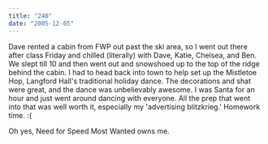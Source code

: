 ```yaml
---
title: "240"
date: "2005-12-05"
---
```


Dave rented a cabin from FWP out past the ski area, so I went out there after class Friday and chilled (literally) with Dave, Katie, Chelsea, and Ben. We slept till 10 and then went out and snowshoed up to the top of the ridge behind the cabin. I had to head back into town to help set up the Mistletoe Hop, Langford Hall's traditional holiday dance. The decorations and shat were great, and the dance was unbelievably awesome. I was Santa for an hour and just went around dancing with everyone. All the prep that went into that was well worth it, especially my 'advertising blitzkrieg.' Homework time. :(

Oh yes, Need for Speed Most Wanted owns me.
